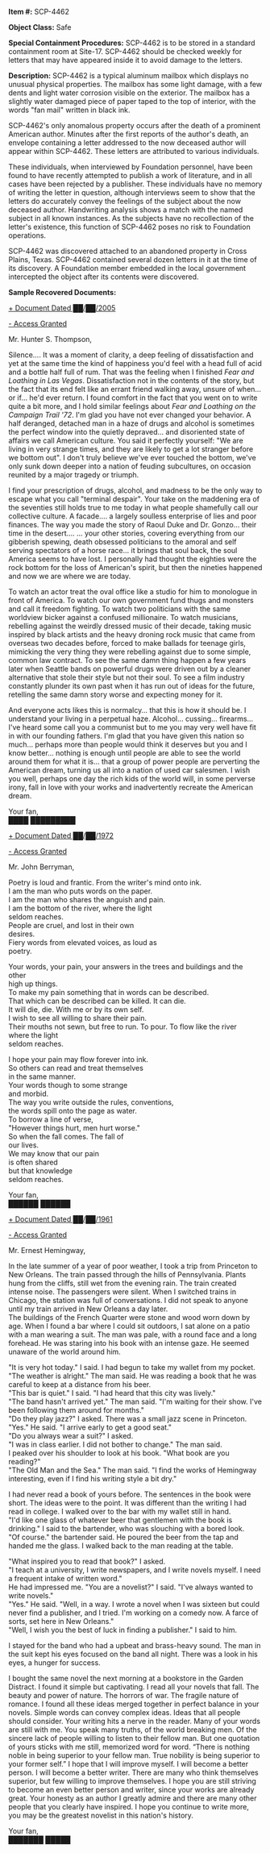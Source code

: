**Item #:** SCP-4462

**Object Class:** Safe

**Special Containment Procedures:** SCP-4462 is to be stored in a standard containment room at Site-17. SCP-4462 should be checked weekly for letters that may have appeared inside it to avoid damage to the letters.

**Description:** SCP-4462 is a typical aluminum mailbox which displays no unusual physical properties. The mailbox has some light damage, with a few dents and light water corrosion visible on the exterior. The mailbox has a slightly water damaged piece of paper taped to the top of interior, with the words "fan mail" written in black ink.

SCP-4462's only anomalous property occurs after the death of a prominent American author. Minutes after the first reports of the author's death, an envelope containing a letter addressed to the now deceased author will appear within SCP-4462. These letters are attributed to various individuals.

These individuals, when interviewed by Foundation personnel, have been found to have recently attempted to publish a work of literature, and in all cases have been rejected by a publisher. These individuals have no memory of writing the letter in question, although interviews seem to show that the letters do accurately convey the feelings of the subject about the now deceased author. Handwriting analysis shows a match with the named subject in all known instances. As the subjects have no recollection of the letter's existence, this function of SCP-4462 poses no risk to Foundation operations.

SCP-4462 was discovered attached to an abandoned property in Cross Plains, Texas. SCP-4462 contained several dozen letters in it at the time of its discovery. A Foundation member embedded in the local government intercepted the object after its contents were discovered.

**Sample Recovered Documents:**

[+ Document Dated ██/██/2005](javascript:;)

[\- Access Granted](javascript:;)

Mr. Hunter S. Thompson,

Silence…. It was a moment of clarity, a deep feeling of dissatisfaction and yet at the same time the kind of happiness you'd feel with a head full of acid and a bottle half full of rum. That was the feeling when I finished _Fear and Loathing in Las Vegas_. Dissatisfaction not in the contents of the story, but the fact that its end felt like an errant friend walking away, unsure of when… or if… he'd ever return. I found comfort in the fact that you went on to write quite a bit more, and I hold similar feelings about _Fear and Loathing on the Campaign Trail '72_. I'm glad you have not ever changed your behavior. A half deranged, detached man in a haze of drugs and alcohol is sometimes the perfect window into the quietly depraved… and disoriented state of affairs we call American culture. You said it perfectly yourself: "We are living in very strange times, and they are likely to get a lot stranger before we bottom out". I don't truly believe we've ever touched the bottom, we've only sunk down deeper into a nation of feuding subcultures, on occasion reunited by a major tragedy or triumph.

I find your prescription of drugs, alcohol, and madness to be the only way to escape what you call "terminal despair". Your take on the maddening era of the seventies still holds true to me today in what people shamefully call our collective culture. A facade…. a largely soulless enterprise of lies and poor finances. The way you made the story of Raoul Duke and Dr. Gonzo… their time in the desert…. … your other stories, covering everything from our gibberish spewing, death obsessed politicians to the amoral and self serving spectators of a horse race… it brings that soul back, the soul America seems to have lost. I personally had thought the eighties were the rock bottom for the loss of American's spirit, but then the nineties happened and now we are where we are today.

To watch an actor treat the oval office like a studio for him to monologue in front of America. To watch our own government fund thugs and monsters and call it freedom fighting. To watch two politicians with the same worldview bicker against a confused millionaire. To watch musicians, rebelling against the weirdly dressed music of their decade, taking music inspired by black artists and the heavy droning rock music that came from overseas two decades before, forced to make ballads for teenage girls, mimicking the very thing they were rebelling against due to some simple, common law contract. To see the same damn thing happen a few years later when Seattle bands on powerful drugs were driven out by a cleaner alternative that stole their style but not their soul. To see a film industry constantly plunder its own past when it has run out of ideas for the future, retelling the same damn story worse and expecting money for it.

And everyone acts likes this is normalcy… that this is how it should be. I understand your living in a perpetual haze. Alcohol… cussing… firearms… I've heard some call you a communist but to me you may very well have fit in with our founding fathers. I'm glad that you have given this nation so much… perhaps more than people would think it deserves but you and I know better… nothing is enough until people are able to see the world around them for what it is… that a group of power people are perverting the American dream, turning us all into a nation of used car salesmen. I wish you well, perhaps one day the rich kids of the world will, in some perverse irony, fall in love with your works and inadvertently recreate the American dream.

Your fan,  
████ █████████

[+ Document Dated ██/██/1972](javascript:;)

[\- Access Granted](javascript:;)

Mr. John Berryman,

Poetry is loud and frantic. From the writer's mind onto ink.  
I am the man who puts words on the paper.  
I am the man who shares the anguish and pain.  
I am the bottom of the river, where the light  
seldom reaches.  
People are cruel, and lost in their own  
desires.  
Fiery words from elevated voices, as loud as  
poetry.

Your words, your pain, your answers in the trees and buildings and the other  
high up things.  
To make my pain something that in words can be described.  
That which can be described can be killed. It can die.  
It will die, die. With me or by its own self.  
I wish to see all willing to share their pain.  
Their mouths not sewn, but free to run. To pour. To flow like the river  
where the light  
seldom reaches.

I hope your pain may flow forever into ink.  
So others can read and treat themselves  
in the same manner.  
Your words though to some strange  
and morbid.  
The way you write outside the rules, conventions,  
the words spill onto the page as water.  
To borrow a line of verse,  
"However things hurt, men hurt worse."  
So when the fall comes. The fall of  
our lives.  
We may know that our pain  
is often shared  
but that knowledge  
seldom reaches.

Your fan,  
██████ ██████

[+ Document Dated ██/██/1961](javascript:;)

[\- Access Granted](javascript:;)

Mr. Ernest Hemingway,

In the late summer of a year of poor weather, I took a trip from Princeton to New Orleans. The train passed through the hills of Pennsylvania. Plants hung from the cliffs, still wet from the evening rain. The train created intense noise. The passengers were silent. When I switched trains in Chicago, the station was full of conversations. I did not speak to anyone until my train arrived in New Orleans a day later.  
The buildings of the French Quarter were stone and wood worn down by age. When I found a bar where I could sit outdoors, I sat alone on a patio with a man wearing a suit. The man was pale, with a round face and a long forehead. He was staring into his book with an intense gaze. He seemed unaware of the world around him.

"It is very hot today." I said. I had begun to take my wallet from my pocket.  
"The weather is alright." The man said. He was reading a book that he was careful to keep at a distance from his beer.  
"This bar is quiet." I said. "I had heard that this city was lively."  
"The band hasn't arrived yet." The man said. "I'm waiting for their show. I've been following them around for months."  
"Do they play jazz?" I asked. There was a small jazz scene in Princeton.  
"Yes." He said. "I arrive early to get a good seat."  
"Do you always wear a suit?" I asked.  
"I was in class earlier. I did not bother to change." The man said.  
I peaked over his shoulder to look at his book. "What book are you reading?"  
"The Old Man and the Sea." The man said. "I find the works of Hemingway interesting, even if I find his writing style a bit dry."

I had never read a book of yours before. The sentences in the book were short. The ideas were to the point. It was different than the writing I had read in college. I walked over to the bar with my wallet still in hand.  
"I'd like one glass of whatever beer that gentlemen with the book is drinking." I said to the bartender, who was slouching with a bored look.  
"Of course." the bartender said. He poured the beer from the tap and handed me the glass. I walked back to the man reading at the table.

"What inspired you to read that book?" I asked.  
"I teach at a university, I write newspapers, and I write novels myself. I need a frequent intake of written word."  
He had impressed me. "You are a novelist?" I said. "I've always wanted to write novels."  
"Yes." He said. "Well, in a way. I wrote a novel when I was sixteen but could never find a publisher, and I tried. I'm working on a comedy now. A farce of sorts, set here in New Orleans."  
"Well, I wish you the best of luck in finding a publisher." I said to him.

I stayed for the band who had a upbeat and brass-heavy sound. The man in the suit kept his eyes focused on the band all night. There was a look in his eyes, a hunger for success.

I bought the same novel the next morning at a bookstore in the Garden Distract. I found it simple but captivating. I read all your novels that fall. The beauty and power of nature. The horrors of war. The fragile nature of romance. I found all these ideas merged together in perfect balance in your novels. Simple words can convey complex ideas. Ideas that all people should consider. Your writing hits a nerve in the reader. Many of your words are still with me. You speak many truths, of the world breaking men. Of the sincere lack of people willing to listen to their fellow man. But one quotation of yours sticks with me still, memorized word for word. “There is nothing noble in being superior to your fellow man. True nobility is being superior to your former self.” I hope that I will improve myself. I will become a better person. I will become a better writer. There are many who think themselves superior, but few willing to improve themselves. I hope you are still striving to become an even better person and writer, since your works are already great. Your honesty as an author I greatly admire and there are many other people that you clearly have inspired. I hope you continue to write more, you may be the greatest novelist in this nation's history.

Your fan,  
███████ █████